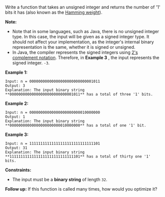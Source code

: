 Write a function that takes an unsigned integer and returns the number of '1'
bits it has (also known as the [Hamming
weight](http://en.wikipedia.org/wiki/Hamming_weight)).

**Note:**

  * Note that in some languages, such as Java, there is no unsigned integer type. In this case, the input will be given as a signed integer type. It should not affect your implementation, as the integer's internal binary representation is the same, whether it is signed or unsigned.
  * In Java, the compiler represents the signed integers using [2's complement notation](https://en.wikipedia.org/wiki/Two%27s_complement). Therefore, in **Example 3** , the input represents the signed integer. `-3`.



**Example 1:**

    
    
    Input: n = 00000000000000000000000000001011
    Output: 3
    Explanation: The input binary string **00000000000000000000000000001011** has a total of three '1' bits.
    

**Example 2:**

    
    
    Input: n = 00000000000000000000000010000000
    Output: 1
    Explanation: The input binary string **00000000000000000000000010000000** has a total of one '1' bit.
    

**Example 3:**

    
    
    Input: n = 11111111111111111111111111111101
    Output: 31
    Explanation: The input binary string **11111111111111111111111111111101** has a total of thirty one '1' bits.
    



**Constraints:**

  * The input must be a **binary string** of length `32`.



**Follow up:** If this function is called many times, how would you optimize
it?

